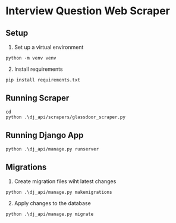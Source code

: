 # Interview Question Web Scraper

## Setup

1. Set up a virtual environment
```shell
python -m venv venv
```

2. Install requirements
```shell
pip install requirements.txt
```

## Running Scraper
```shell
cd
python .\dj_api/scrapers/glassdoor_scraper.py
```

## Running Django App
```shell
python .\dj_api/manage.py runserver 
```

## Migrations

1. Create migration files wiht latest changes
```shell
python .\dj_api/manage.py makemigrations 
```

2. Apply changes to the database
```shell
python .\dj_api/manage.py migrate  
```
